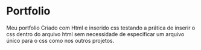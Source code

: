 # Portfolio
Meu portfolio
Criado com Html e inserido css testando a prática de inserir o css dentro do arquivo html sem necessidade de especificar um arquivo único para o css como nos outros projetos.
